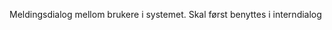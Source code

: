 Meldingsdialog mellom brukere i systemet. Skal først benyttes i interndialog

```[import](./../../examples/JnUserMessageDemo.vue)
```